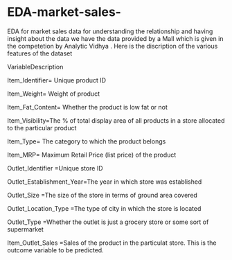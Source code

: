 # EDA-market-sales-
EDA for market sales data for understanding the relationship and having insight about the data we have the data provided by a Mall which is given in the competetion by Analytic Vidhya . Here is the discription of the various features of the dataset 



VariableDescription

Item_Identifier= Unique product ID

Item_Weight= Weight of product

Item_Fat_Content= Whether the product is low fat or not

Item_Visibility=The % of total display area of all products in a store allocated to the particular product

Item_Type= The category to which the product belongs

Item_MRP= Maximum Retail Price (list price) of the product

Outlet_Identifier =Unique store ID

Outlet_Establishment_Year=The year in which store was established

Outlet_Size =The size of the store in terms of ground area covered

Outlet_Location_Type =The type of city in which the store is located

Outlet_Type =Whether the outlet is just a grocery store or some sort of supermarket

Item_Outlet_Sales =Sales of the product in the particulat store. This is the outcome variable to be predicted.

